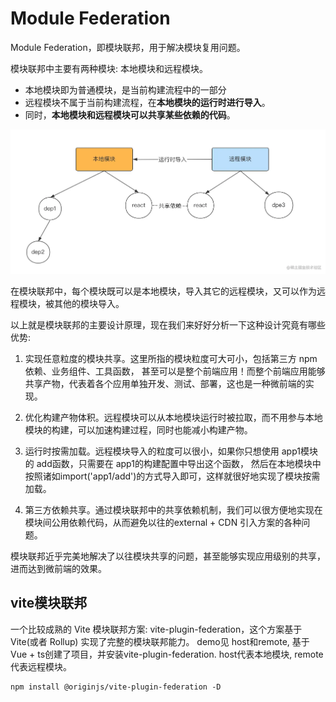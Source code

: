 # Module Federation
Module Federation，即模块联邦，用于解决模块复用问题。

模块联邦中主要有两种模块: 本地模块和远程模块。
- 本地模块即为普通模块，是当前构建流程中的一部分
- 远程模块不属于当前构建流程，在<strong>本地模块的运行时进行导入</strong>。
- 同时，<strong>本地模块和远程模块可以共享某些依赖的代码</strong>。

<img src="MF共享.webp" />

在模块联邦中，每个模块既可以是本地模块，导入其它的远程模块，又可以作为远程模块，被其他的模块导入。


以上就是模块联邦的主要设计原理，现在我们来好好分析一下这种设计究竟有哪些优势:

1. 实现任意粒度的模块共享。这里所指的模块粒度可大可小，包括第三方 npm 依赖、业务组件、工具函数，
甚至可以是整个前端应用！而整个前端应用能够共享产物，代表着各个应用单独开发、测试、部署，这也是一种微前端的实现。

2. 优化构建产物体积。远程模块可以从本地模块运行时被拉取，而不用参与本地模块的构建，可以加速构建过程，同时也能减小构建产物。

3. 运行时按需加载。远程模块导入的粒度可以很小，如果你只想使用 app1模块的 add函数，只需要在 app1的构建配置中导出这个函数，
然后在本地模块中按照诸如import('app1/add')的方式导入即可，这样就很好地实现了模块按需加载。

4. 第三方依赖共享。通过模块联邦中的共享依赖机制，我们可以很方便地实现在模块间公用依赖代码，从而避免以往的external + CDN 引入方案的各种问题。

模块联邦近乎完美地解决了以往模块共享的问题，甚至能够实现应用级别的共享，进而达到微前端的效果。

## vite模块联邦
一个比较成熟的 Vite 模块联邦方案: vite-plugin-federation，这个方案基于 Vite(或者 Rollup) 实现了完整的模块联邦能力。
demo见 host和remote, 基于Vue + ts创建了项目，并安装vite-plugin-federation. host代表本地模块, remote代表远程模块。
```
npm install @originjs/vite-plugin-federation -D
```